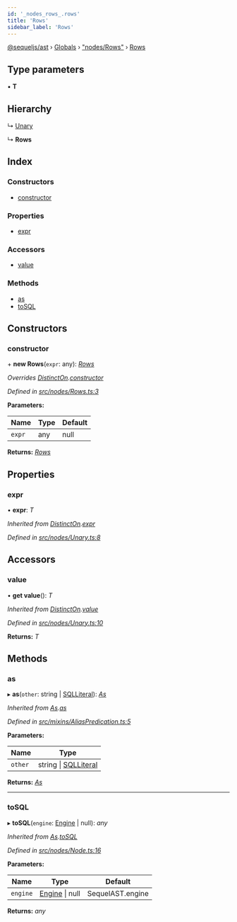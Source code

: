 ```yaml
---
id: '_nodes_rows_.rows'
title: 'Rows'
sidebar_label: 'Rows'
---
```


[@sequeljs/ast](../index.md) › [Globals](../globals.md) ›
["nodes/Rows"](../modules/_nodes_rows_.md) › [Rows](_nodes_rows_.rows.md)

## Type parameters

▪ **T**

## Hierarchy

↳ [Unary](_nodes_unary_.unary.md)

↳ **Rows**

## Index

### Constructors

- [constructor](_nodes_rows_.rows.md#constructor)

### Properties

- [expr](_nodes_rows_.rows.md#expr)

### Accessors

- [value](_nodes_rows_.rows.md#value)

### Methods

- [as](_nodes_rows_.rows.md#as)
- [toSQL](_nodes_rows_.rows.md#tosql)

## Constructors

### constructor

\+ **new Rows**(`expr`: any): _[Rows](_nodes_rows_.rows.md)_

_Overrides
[DistinctOn](_nodes_distincton_.distincton.md).[constructor](_nodes_distincton_.distincton.md#constructor)_

_Defined in
[src/nodes/Rows.ts:3](https://github.com/sequeljs/ast/blob/aa0ef0f/src/nodes/Rows.ts#L3)_

**Parameters:**

| Name   | Type | Default |
| ------ | ---- | ------- |
| `expr` | any  | null    |

**Returns:** _[Rows](_nodes_rows_.rows.md)_

## Properties

### expr

• **expr**: _T_

_Inherited from
[DistinctOn](_nodes_distincton_.distincton.md).[expr](_nodes_distincton_.distincton.md#expr)_

_Defined in
[src/nodes/Unary.ts:8](https://github.com/sequeljs/ast/blob/aa0ef0f/src/nodes/Unary.ts#L8)_

## Accessors

### value

• **get value**(): _T_

_Inherited from
[DistinctOn](_nodes_distincton_.distincton.md).[value](_nodes_distincton_.distincton.md#value)_

_Defined in
[src/nodes/Unary.ts:10](https://github.com/sequeljs/ast/blob/aa0ef0f/src/nodes/Unary.ts#L10)_

**Returns:** _T_

## Methods

### as

▸ **as**(`other`: string | [SQLLiteral](_nodes_sqlliteral_.sqlliteral.md)):
_[As](_nodes_as_.as.md)_

_Inherited from [As](_nodes_as_.as.md).[as](_nodes_as_.as.md#as)_

_Defined in
[src/mixins/AliasPredication.ts:5](https://github.com/sequeljs/ast/blob/aa0ef0f/src/mixins/AliasPredication.ts#L5)_

**Parameters:**

| Name    | Type                                                         |
| ------- | ------------------------------------------------------------ |
| `other` | string &#124; [SQLLiteral](_nodes_sqlliteral_.sqlliteral.md) |

**Returns:** _[As](_nodes_as_.as.md)_

---

### toSQL

▸ **toSQL**(`engine`: [Engine](../interfaces/_interfaces_engine_.engine.md) |
null): _any_

_Inherited from [As](_nodes_as_.as.md).[toSQL](_nodes_as_.as.md#tosql)_

_Defined in
[src/nodes/Node.ts:16](https://github.com/sequeljs/ast/blob/aa0ef0f/src/nodes/Node.ts#L16)_

**Parameters:**

| Name     | Type                                                              | Default          |
| -------- | ----------------------------------------------------------------- | ---------------- |
| `engine` | [Engine](../interfaces/_interfaces_engine_.engine.md) &#124; null | SequelAST.engine |

**Returns:** _any_
